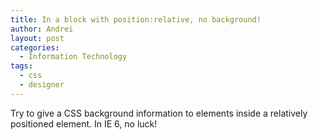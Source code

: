 ```yaml
---
title: In a block with position:relative, no background!
author: Andrei
layout: post
categories:
  - Information Technology
tags:
  - css
  - designer
---
```

Try to give a CSS background information to elements inside a relatively positioned element. In IE 6, no luck!